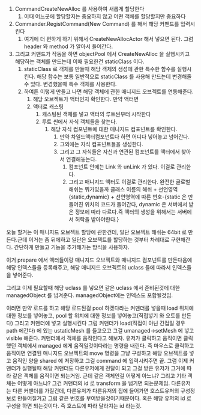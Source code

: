 1. CommandCreateNewAlloc 를 사용하여 새롭게 할당한다
	1. 이때 어느곳에 할당할지는 중요하지 않고 어떤 객체를 할당할지만 중요하다
2. Commander.RegistCommand(New Command) 를 해서 해당 커맨드를 입력시킨다
	1. 여기에 더 편하게 하기 위해서 CreateNewAllocActor 해서 넣으면 된다. 그럼 header 와 method 가 알아서 들어간다.
3. 그리고 커맨드가 작동을 하면 objectPool 에서 CreateNewAlloc 을 실행시키고 해당하는 객체를 만드는데 이때 필요한건 staticClass 이다. 
	1. staticClass 로 객체를 만들때 해당 객체의 생성에 관한 특수한 함수를 실행시킨다. 해당 함수는 보통 일반적으로 staticClass 를 사용해 만드는데 변경해줄 수 있다. 변경했을때 특수 객체를 사용한다.
	2. 하여튼 이렇게 만들고 나면 해당 객체에 관한 매니지드 오브젝트를 연동해준다.
		1. 해당 오브젝트가 액터인지 확인한다. 만약 액터면
		2. 액터로 캐스팅
			1. 캐스팅된 객체를 넣고 액터의 루트씬부터 시작한다
			2. 루트 씬에서 자식 객체들을 찾는다.
				1. 해당 자식 컴포넌트에 대한 매니지드 컴포넌트를 확인한다.
					1. 만약 차일드액터컴포넌트다 하면 어디다 넣어놓고 넘어간다.
					2. 그외에는 자식 컴포넌트들을 생성한다.
					3. 그리고 그 자식들은 자신과 연관된 컴포넌트를 액터에서 찾아서 연결해놓는다.
						1. 컴포넌트 안에는 Link 와 unLink 가 있다. 이걸로 관리한다.
						2. 그리고 매니지드 액터도 이걸로 관리한다.
완전한 글로벌 해쉬는 뭐가있을까
클래스 이름의 해쉬 + 선언영역{static,dynamic} + 선언영역에 따른 번호-{static 은 만들어진 위치의 코드가 들어간다, dynamic 은 서버에서 받은 정보에 따라 다르다.즉 액터의 생성을 위해서는 서버에서 허락을 받아야한다.}

오늘 할거는 이 매니지드 오브젝트 할당에 관한건데, 일단 오브젝트 해쉬는 64bit 로 만든다.근데 이거는 좀 뒤에하고 일단은 오브젝트를 할당하는 것부터 차례대로 구현해간다. 간단하게 만들고 기능을 추가해가는 방식을 사용하자.

이거 prepare 에서 액터들이랑 매니지드 오브젝트와 매니지드 컴포넌트를 만든다음에 해당 인덱스들을 등록해주고, 해당 매니지드 오브젝트의 uclass 들에 따라서 인덱스들을 넣어준다.

그리고 이제 필요할때 해당 uclass 를 넣으면 같은 uclass 에서 준비된것에 대한 managedObject 를 넘겨준다. managedObject에는 인덱스도 포함될것임. 

이러면 만약 로드를 하고 해당 로드된걸 pool 하겠다라는 커맨더를 넣을때 load 위치에 대한 정보를 넣어놓고, pool 할 위치에 대한 정보를 넣어놓고(직접넣기 와 오토를 만든다) 그리고 커맨더에 넣고 실행시킨다
	그럼 커맨더가 load(직접이 아닌 간접일 경우 path 에간다) 에 있는 ustaticMesh 를 들고오고 그걸 umanaged->setMesh 에 넣고 visible 해준다.
커맨더에서 객체를 움직인다고 해보자. 유저가 클릭하고 움직이면
	클릭했던 객체에서 managed 에게 움직일것이다라는 명령을 내린다. 즉 마우스로 클릭하고 움직이면 연결된 매니지드 오브젝트의 move 명령을 그냥 구성하고 해당 오브젝트를 넣고 움직인 양을 shared 에 저장하고 그걸 command 에 입력시켜주면 끝.
	그럼 이제 커맨더가 실행될때 해당 커맨더도 다른유저에게 전달이 되고 그걸 받은 유저가 그거에 따라 같은 객체를 움직이면 되는거임. 근데 같은 객체인걸 어떻게 아느냐? 그리고 기타 객체는 어떻게 아느냐? 그건 커맨더의 id 로 transform 을 넘기면 되는문제임. 다른유저는 다른 커맨더를 가질건데, 다른유저가 다른유저의 집에 들어가면 호스트유저의 구성정보로 만들어질거고 그럼 같은 번호를 부여받을것이기때문이다. 혹은 해당 유저의 id 로 구성을 하면 되는것이다. 즉 호스트에 따라 달라지는 id 라는것. 























